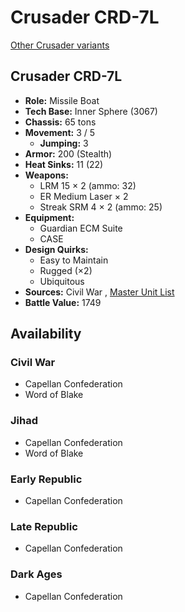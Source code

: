 # Crusader CRD-7L 

[Other Crusader variants](../crusader.md) 

## Crusader CRD-7L 

- **Role:** Missile Boat 
- **Tech Base:** Inner Sphere (3067) 
- **Chassis:** 65 tons 
- **Movement:** 3 / 5 
  - **Jumping:** 3 
- **Armor:** 200 (Stealth) 
- **Heat Sinks:** 11 (22) 
- **Weapons:** 
  - LRM 15 × 2 (ammo: 32) 
  - ER Medium Laser × 2 
  - Streak SRM 4 × 2 (ammo: 25) 
- **Equipment:** 
  - Guardian ECM Suite 
  - CASE 
- **Design Quirks:** 
  - Easy to Maintain 
  - Rugged (×2) 
  - Ubiquitous 
- **Sources:** Civil War , [Master Unit List](http://masterunitlist.info/Unit/Details/762/crusader-crd-7l) 
- **Battle Value:** 1749 

## Availability 

### Civil War 

- Capellan Confederation 
- Word of Blake 

### Jihad 

- Capellan Confederation 
- Word of Blake 

### Early Republic 

- Capellan Confederation 

### Late Republic 

- Capellan Confederation 

### Dark Ages 

- Capellan Confederation 

